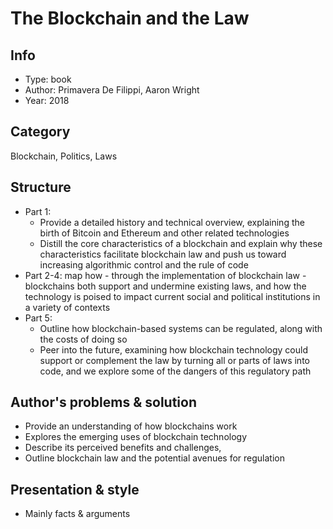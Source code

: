 # The Blockchain and the Law

## Info
- Type: book
- Author: Primavera De Filippi, Aaron Wright
- Year: 2018

## Category
Blockchain, Politics, Laws

## Structure
- Part 1:
  - Provide a detailed history and technical overview, explaining the birth of Bitcoin and Ethereum and other related technologies
  - Distill the core characteristics of a blockchain and explain why these characteristics facilitate blockchain law and push us toward increasing algorithmic control and the rule of code
- Part 2-4: map how - through the implementation of blockchain law - blockchains both support and undermine existing laws, and how the technology is poised to impact current social and political institutions in a variety of contexts
- Part 5:
  - Outline how blockchain-based systems can be regulated, along with the costs of doing so
  - Peer into the future, examining how blockchain technology could support or complement the law by turning all or parts of laws into code, and we explore some of the dangers of this regulatory path

## Author's problems & solution
- Provide an understanding of how blockchains work
- Explores the emerging uses of blockchain technology
- Describe its perceived benefits and challenges, 
- Outline blockchain law and the potential avenues for regulation

## Presentation & style
- Mainly facts & arguments